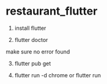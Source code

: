 # restaurant_flutter

1. install flutter

2. flutter doctor 

make sure no error found

3. flutter pub get

4. flutter run -d chrome or flutter run
